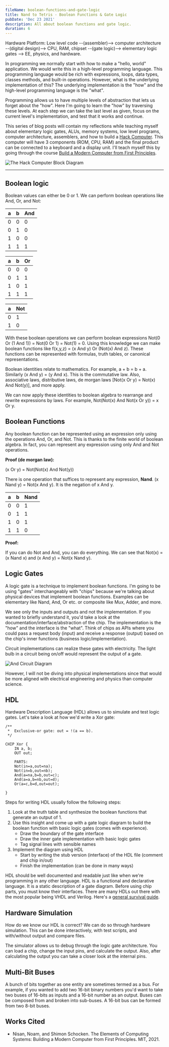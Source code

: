 ```yaml
---
fileName: boolean-functions-and-gate-logic
title: Nand to Tetris - Boolean Functions & Gate Logic
pubDate: 'Dec 23 2021'
description: All about boolean functions and gate logic.
duration: 6
---
```


Hardware Platform: Low level code --(assembler)--> computer architecture --(digital design)--> CPU, RAM, chipset --(gate logic)--> elementary logic gates --> EE, physics, and hardware.

In programming we normally start with how to make a "hello, world" application. We would write this in a high-level programming language. This programming language would be rich with expressions, loops, data types, classes methods, and built-in operations. However, what is the underlying implementation of this? The underlying implementation is the "how" and the high-level programming language is the "what".

Programming allows us to have multiple levels of abstraction that lets us forget about the "how". Here I'm going to learn the "how" by traversing these levels. At each step we can take the last level as given, focus on the current level's implementation, and test that it works and continue.

This series of blog posts will contain my reflections while teaching myself about elementary logic gates, ALUs, memory systems, low level programs, computer architecture, assemblers, and how to build a [Hack Computer](https://en.wikipedia.org/wiki/Hack_computer). This computer will have 3 components (ROM, CPU, RAM) and the final product can be connected to a keyboard and a display unit. I'll teach myself this by going through the course [Build a Modern Computer from First Principles](https://click.linksynergy.com/deeplink?id=PtFMiHYfEVk&mid=40328&murl=https%3A%2F%2Fwww.coursera.org%2Flearn%2Fbuild-a-computer).

![The Hack Computer Block Diagram](/nand-tetris/Hack_Diagram.png)

---

## Boolean logic

Boolean values can either be 0 or 1. We can perform boolean operations like And, Or, and Not:

| a   | b   | And |
| --- | --- | --- |
| 0   | 0   | 0   |
| 0   | 1   | 0   |
| 1   | 0   | 0   |
| 1   | 1   | 1   |

| a   | b   | Or  |
| --- | --- | --- |
| 0   | 0   | 0   |
| 0   | 1   | 1   |
| 1   | 0   | 1   |
| 1   | 1   | 1   |

| a   | Not |
| --- | --- |
| 0   | 1   |
| 1   | 0   |

With these boolean operations we can perform boolean expressions Not(0 Or (1 And 1)) = Not(0 Or 1) = Not(1) = 0. Using this knowledge we can make boolean functions like f(x,y,z) = (x And y) Or (Not(x) And z). These functions can be represented with formulas, truth tables, or canonical representations.

Boolean identities relate to mathematics. For example, a + b = b + a. Similarly (x And y) = (y And x). This is the commutative law. Also, associative laws, distributive laws, de morgan laws [Not(x Or y) = Not(x) And Not(y)], and more apply.

We can now apply these identities to boolean algebra to rearrange and rewrite expressions by laws. For example, Not(Not(x) And Not(x Or y)) = x Or y.

## Boolean Functions

Any boolean function can be represented using an expression only using the operations And, Or, and Not. This is thanks to the finite world of boolean algebra. In fact, you can represent any expression using only And and Not operations.

**Proof (de morgan law):**

(x Or y) = Not(Not(x) And Not(y))

There is one operation that suffices to represent any expression, **Nand**. (x Nand y) = Not(x And y). It is the negation of x And y.

| a   | b   | Nand |
| --- | --- | ---- |
| 0   | 0   | 1    |
| 0   | 1   | 1    |
| 1   | 0   | 1    |
| 1   | 1   | 0    |

**Proof:**

If you can do Not and And, you can do everything. We can see that Not(x) = (x Nand x) and (x And y) = Not(x Nand y).

## Logic Gates

A logic gate is a technique to implement boolean functions. I'm going to be using "gates" interchangeably with "chips" because we're talking about physical devices that implement boolean functions. Examples can be elementary like Nand, And, Or etc. or composite like Mux, Adder, and more.

We see only the inputs and outputs and not the implementation. If you wanted to briefly understand it, you'd take a look at the documentation/interface/abstraction of the chip. The implementation is the "how" and the interface is the "what". Think of chips as APIs where you could pass a request body (input) and receive a response (output) based on the chip's inner functions (business logic/implementation).

Circuit implementations can realize these gates with electricity. The light bulb in a circuit being on/off would represent the output of a gate.

![And Circuit Diagram](/nand-tetris/and-circuit.png)

However, I will not be diving into physical implementations since that would be more aligned with electrical engineering and physics than computer science.

## HDL

Hardware Description Language (HDL) allows us to simulate and test logic gates. Let's take a look at how we'd write a Xor gate:

```
/**
 *  Exclusive-or gate: out = !(a == b).
 */

CHIP Xor {
    IN a, b;
    OUT out;

    PARTS:
	Not(in=a,out=na);
	Not(in=b,out=nb);
	And(a=na,b=b,out=c);
	And(a=a,b=nb,out=d);
	Or(a=c,b=d,out=out);

}
```

Steps for writing HDL usually follow the following steps:

1.  Look at the truth table and synthesize the boolean functions that generate an output of 1.
2.  Use this insight and come up with a gate logic diagram to build the boolean function with basic logic gates (comes with experience).
    - Draw the boundary of the gate interface
    - Draw the inner gate implementation with basic logic gates
    - Tag signal lines with sensible names
3.  Implement the diagram using HDL
    - Start by writing the stub version (interface) of the HDL file (comment and chip in/out)
    - Finish the implementation (can be done in many ways)

HDL should be well documented and readable just like when we're programming in any other language. HDL is a functional and declarative language. It is a static description of a gate diagram. Before using chip parts, you must know their interfaces. There are many HDLs out there with the most popular being VHDL and Verilog. Here's a [general survival guide](https://www.nand2tetris.org/hdl-survival-guide).

## Hardware Simulation

How do we know our HDL is correct? We can do so through hardware simulation. This can be done interactively, with test scripts, and with/without output and compare files.

The simulator allows us to debug through the logic gate architecture. You can load a chip, change the input pins, and calculate the output. Also, after calculating the output you can take a closer look at the internal pins.

## Multi-Bit Buses

A bunch of bits together as one entity are sometimes termed as a bus. For example, if you wanted to add two 16-bit binary numbers you'd want to take two buses of 16-bits as inputs and a 16-bit number as an output. Buses can be composed from and broken into sub-buses. A 16-bit bus can be formed from two 8-bit buses.

## Works Cited

- Nisan, Noam, and Shimon Schocken. The Elements of Computing Systems: Building a Modern Computer from First Principles. MIT, 2021.
